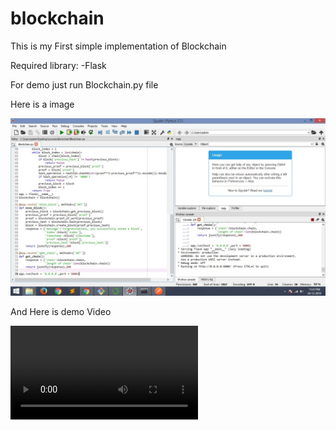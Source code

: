 # blockchain
This is my First simple implementation of Blockchain

Required library:
-Flask

For demo just run Blockchain.py file

Here is a image

![Working Code](https://github.com/Manav-Motwani/blockchain/blob/master/working.jpg)

And Here is demo Video

![Working Code](https://github.com/Manav-Motwani/blockchain/blob/master/demo%20video.avi)
